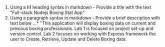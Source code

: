 1. Using a h1 heading syntax in markdown - Provide a title with the text "Full-stack Nodejs Boxing Stat App"
2. Using a paragraph syntax in markdown - Provide a brief description with text below
...* "This application will display boxing data on current and previous boxing professionals. Lab 1 is focused on project set-up and version control. Lab 2 focuses on working with Express framework the user to Create, Retrieve, Update and Delete Boxing data.